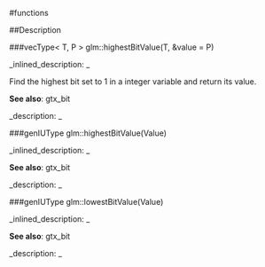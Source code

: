 #functions


<!--
_visible: True_
_advanced: False_
-->

##Description






<!----------------------------------------------------------------------------->

###vecType< T, P > glm::highestBitValue(T, &value = P)

<!--
_syntax: glm::highestBitValue(T, &value = P)_
_name: glm::highestBitValue_
_returns: vecType< T, P >_
_returns_description: _
_parameters: const vecType< T, P > &value=P_
_version_started: 0.10.0_
_version_deprecated: _
_summary: _
_constant: False_
_static: False_
_visible: True_
_advanced: False_
-->

_inlined_description: _

Find the highest bit set to 1 in a integer variable and return its value.


**See also**: gtx_bit





_description: _







<!----------------------------------------------------------------------------->

###genIUType glm::highestBitValue(Value)

<!--
_syntax: glm::highestBitValue(Value)_
_name: glm::highestBitValue_
_returns: genIUType_
_returns_description: _
_parameters: genIUType Value_
_version_started: 0.10.0_
_version_deprecated: _
_summary: _
_constant: False_
_static: False_
_visible: True_
_advanced: False_
-->

_inlined_description: _

**See also**: gtx_bit





_description: _







<!----------------------------------------------------------------------------->

###genIUType glm::lowestBitValue(Value)

<!--
_syntax: glm::lowestBitValue(Value)_
_name: glm::lowestBitValue_
_returns: genIUType_
_returns_description: _
_parameters: genIUType Value_
_version_started: 0.10.0_
_version_deprecated: _
_summary: _
_constant: False_
_static: False_
_visible: True_
_advanced: False_
-->

_inlined_description: _

**See also**: gtx_bit





_description: _







<!----------------------------------------------------------------------------->

